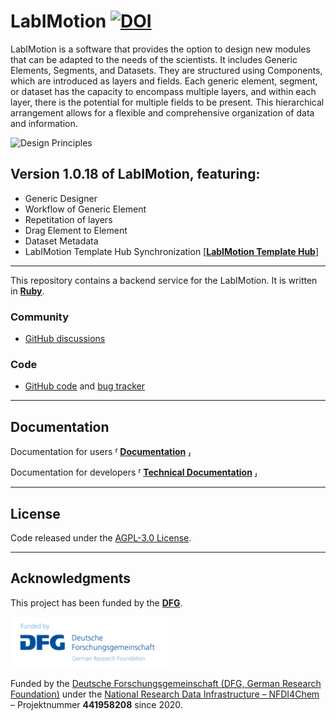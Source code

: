 # LabIMotion [![DOI](https://zenodo.org/badge/DOI/10.5281/zenodo.3755759.svg)](https://doi.org/10.5281/zenodo.8305411)

LabIMotion is a software that provides the option to design new modules that can be adapted to the needs of the scientists. It includes Generic Elements, Segments, and Datasets.
They are structured using Components, which are introduced as layers and fields. Each generic element, segment, or dataset has the capacity to encompass multiple layers, and within each layer, there is the potential for multiple fields to be present. This hierarchical arrangement allows for a flexible and comprehensive organization of data and information.



![Design Principles](https://www.chemotion.net/assets/images/generic_feature_outline-a58eee8e02ca7247e54f7ad17ee2c102.png)


## Version 1.0.18 of LabIMotion, featuring:

* Generic Designer
* Workflow of Generic Element
* Repetitation of layers
* Drag Element to Element
* Dataset Metadata
* LabIMotion Template Hub Synchronization [**[LabIMotion Template Hub]**]

---

This repository contains a backend service for the LabIMotion. It is written in **[Ruby]**.

### Community

  * [GitHub discussions](https://github.com/LabIMotion/labimotion/discussions)

### Code

  * [GitHub code](https://github.com/LabIMotion/labimotion) and [bug tracker](https://github.com/LabIMotion/labimotion/issues)

---


## Documentation

Documentation for users **⸢ [Documentation] ⸥**

Documentation for developers **⸢ [Technical Documentation] ⸥**

---

## License

Code released under the [AGPL-3.0 License]([https://www.gnu.org/licenses/agpl-3.0.txt](https://www.gnu.org/licenses/agpl-3.0.txt)).

---

## Acknowledgments

This project has been funded by the **[DFG]**.

<a href="https://www.dfg.de/" target="_blank"><img src="https://github.com/ComPlat/chemotion_REPO/blob/master/public/images/repo/dfg_logo_schriftzug_blau_foerderung_en.jpg" width="50%" alt="DFG Logo"></a>


Funded by the [Deutsche Forschungsgemeinschaft (DFG, German Research Foundation)](https://www.dfg.de/) under the [National Research Data Infrastructure – NFDI4Chem](https://nfdi4chem.de/) – Projektnummer **441958208** since 2020.



<!----------------------------------------------------------------------------->
[Documentation]: https://www.chemotion.net/docs/labimotion/
[Technical Documentation]: https://www.rubydoc.info/gems/labimotion
[DFG]: https://www.dfg.de/en/
[DFG Logo]: https://www.dfg.de/zentralablage/bilder/service/logos_corporate_design/logo_negativ_267.png
[Nicole Jung]: mailto:nicole.jung@kit.edu
[Karlsruhe Institute of Technology]: https://www.kit.edu/english/
[Ruby]: https://www.ruby-lang.org/
[LabIMotion Template Hub]: https://www.chemotion-repository.net/home/genericHub
